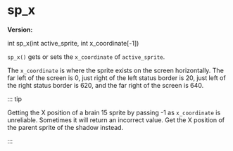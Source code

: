 # sp_x

**Version:** <VersionInfo dink="" standalone />&nbsp;<VersionInfo freedink="" standalone />&nbsp;<VersionInfo dinkhd="" standalone />&nbsp;<VersionInfo yedink="" standalone />

<Prototype>int sp_x(int active_sprite, int x_coordinate[-1])</Prototype>

`sp_x()` gets or sets the `x_coordinate` of `active_sprite`.

The `x_coordinate` is where the sprite exists on the screen horizontally. The far left of the screen is 0, just right of the left status border is 20, just left of the right status border is 620, and the far right of the screen is 640.

::: tip

Getting the X position of a brain 15 sprite by passing -1 as `x_coordinate` is unreliable. Sometimes it will return an incorrect value. 
Get the X position of the parent sprite of the shadow instead.

:::
